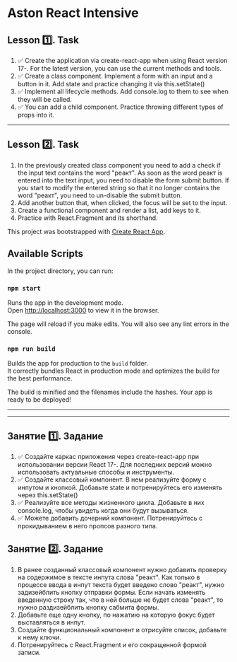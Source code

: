 # Aston React Intensive

## Lesson 1️⃣. Task

1. ✅ Create the application via create-react-app when using React version 17-. For the latest version, you can use the current methods and tools.
2. ✅ Create a class component. Implement a form with an input and a button in it. Add state and practice changing it via this.setState()
3. ✅ Implement all lifecycle methods. Add console.log to them to see when they will be called.
4. ✅ You can add a child component. Practice throwing different types of props into it.

---

## Lesson 2️⃣. Task

1. In the previously created class component you need to add a check if the input text contains the word "реакт". As soon as the word реакт is entered into the text input, you need to disable the form submit button. If you start to modify the entered string so that it no longer contains the word "реакт", you need to un-disable the submit button.
2. Add another button that, when clicked, the focus will be set to the input.
3. Create a functional component and render a list, add keys to it.
4. Practice with React.Fragment and its shorthand.

This project was bootstrapped with [Create React App](https://github.com/facebook/create-react-app).

## Available Scripts

In the project directory, you can run:

### `npm start`

Runs the app in the development mode.\
Open [http://localhost:3000](http://localhost:3000) to view it in the browser.

The page will reload if you make edits.
You will also see any lint errors in the console.

### `npm run build`

Builds the app for production to the `build` folder.\
It correctly bundles React in production mode and optimizes the build for the best performance.

The build is minified and the filenames include the hashes.
Your app is ready to be deployed!

---
---

## Занятие 1️⃣. Задание

1. ✅ Создайте каркас приложения через create-react-app при использовании версии React 17-. Для последних версий можно использовать актуальные способы и инструменты.
2. ✅ Создайте классовый компонент. В нем реализуйте форму с инпутом и кнопкой. Добавьте state и потренируйтесь его изменять через this.setState()
3. ✅ Реализуйте все методы жизненного цикла. Добавьте в них console.log, чтобы увидеть когда они будут вызываться.
4. ✅ Можете добавить дочерний компонент. Потренируйтесь с прокидыванием в него пропсов разного типа.

## Занятие 2️⃣. Задание

1. В ранее созданный классовый компонент нужно добавить проверку на содержимое в тексте инпута слова "реакт". Как только в процессе ввода в инпут текста будет введено слово "реакт", нужно задизейблить кнопку отправки формы. Если начать изменять введенную строку так, что в ней больше не будет слова "реакт", то нужно раздизейблить кнопку сабмита формы.
2. Добавьте еще одну кнопку, по нажатию на которую фокус будет выставляться в инпут.
3. Создайте функциональный компонент и отрисуйте список, добавьте к нему ключи.
4. Потренируйтесь с React.Fragment и его сокращенной формой записи.
